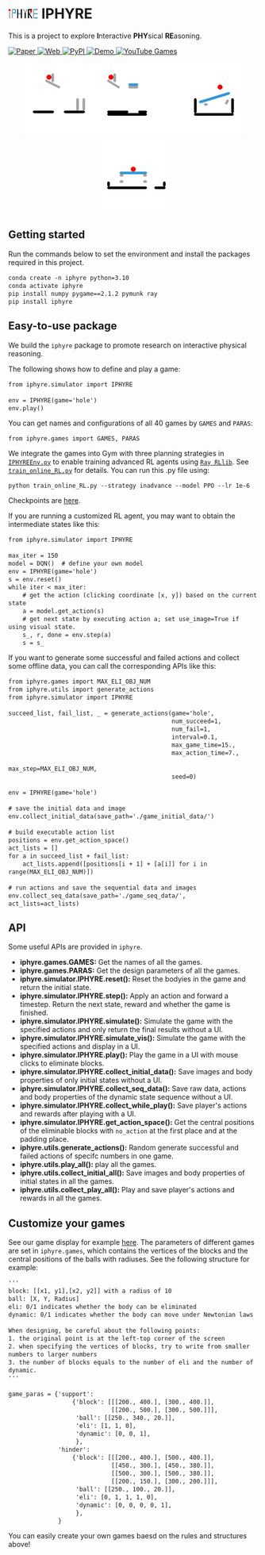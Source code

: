 # <img src="./images/logo.png" width = "60" height = "20"> IPHYRE
This is a project to explore **I**nteractive **PHY**sical **RE**asoning.

<p align="left">
     <a href='https://arxiv.org/abs/2312.03009'>
      <img src='https://img.shields.io/badge/Paper-arXiv-green?style=plastic&logo=arXiv&logoColor=green' alt='Paper'>
    </a>
     <a href='https://lishiqianhugh.github.io/IPHYRE/'>
      <img src='https://img.shields.io/badge/Web-Page-yellow?style=plastic&logo=Google%20chrome&logoColor=yellow' alt='Web'>
    </a>
    <a href='https://pypi.org/project/iphyre/'>
      <img src='https://img.shields.io/pypi/v/iphyre.svg?style=plastic&logo=pypi&logoColor=white' alt='PyPI'>
    </a>
    <a href='https://vimeo.com/793260764/2f77f9d5cb'>
      <img src='https://img.shields.io/badge/Demo-Vimeo-blue?style=plastic&logo=Vimeo&logoColor=blue' alt='Demo'>
    </a>
    <a href='https://www.youtube.com/watch?v=Ko2ZIc9YypY'>
      <img src='https://img.shields.io/badge/Games-YouTube-red?style=plastic&logo=youtube&logoColor=red' alt='YouTube Games'>
    </a>
</p>

<div align="center">
<kbd><img src='images/gifs/hole.0.gif' width="150"></kbd><kbd><img src='images/gifs/fill.0.gif' width="150"></kbd><kbd><img src='images/gifs/seesaw.0.gif' width="150"></kbd><kbd><img src='images/gifs/angle.0.gif' width="150"></kbd>
</div>

## Getting started
Run the commands below to set the environment and install the packages required in this project.
```
conda create -n iphyre python=3.10
conda activate iphyre
pip install numpy pygame==2.1.2 pymunk ray
pip install iphyre
```

## Easy-to-use package
We build the `iphyre` package to promote research on interactive physical reasoning.

The following shows how to define and play a game:
```
from iphyre.simulator import IPHYRE

env = IPHYRE(game='hole')
env.play()
```

You can get names and configurations of all 40 games by `GAMES` and `PARAS`:
```
from iphyre.games import GAMES, PARAS
```
We integrate the games into Gym with three planning strategies in [`IPHYREEnv.py`](./IPHYREEnv.py) to enable training advanced RL agents using [`Ray RLlib`](https://docs.ray.io/en/latest/rllib/index.html). See [`train_online_RL.py`](./train_online_RL.py) for details. You can run this .py file using:
```
python train_online_RL.py --strategy inadvance --model PPO --lr 1e-6 
```
Checkpoints are [here](https://drive.google.com/file/d/1R_7rCtV_xFJ5-XSp8I--9FxeKyuBfft0/view?usp=sharing).

If you are running a customized RL agent, you may want to obtain the intermediate states like this:
```
from iphyre.simulator import IPHYRE

max_iter = 150
model = DQN()  # define your own model
env = IPHYRE(game='hole')
s = env.reset()
while iter < max_iter:
    # get the action (clicking coordinate [x, y]) based on the current state
    a = model.get_action(s)
    # get next state by executing action a; set use_image=True if using visual state.
    s_, r, done = env.step(a)
    s = s_
```

If you want to generate some successful and failed actions and collect some offline data, you can call the corresponding APIs like this:
```
from iphyre.games import MAX_ELI_OBJ_NUM
from iphyre.utils import generate_actions
from iphyre.simulator import IPHYRE

succeed_list, fail_list, _ = generate_actions(game='hole',
                                              num_succeed=1,
                                              num_fail=1,
                                              interval=0.1,
                                              max_game_time=15.,
                                              max_action_time=7.,
                                              max_step=MAX_ELI_OBJ_NUM,
                                              seed=0)

env = IPHYRE(game='hole')

# save the initial data and image
env.collect_initial_data(save_path='./game_initial_data/')

# build executable action list
positions = env.get_action_space()
act_lists = []
for a in succeed_list + fail_list:
    act_lists.append([positions[i + 1] + [a[i]] for i in range(MAX_ELI_OBJ_NUM)])

# run actions and save the sequential data and images
env.collect_seq_data(save_path='./game_seq_data/', act_lists=act_lists)
```

[//]: # (## Baselines)

[//]: # (We utilize [ray [rllib]]&#40;https://docs.ray.io/en/latest/rllib/index.html&#41; to implement the model-free RL baselines including PPO, A2C, SAC, DQN, and DDPG. We also evaluate model-based [World Model]&#40;https://arxiv.org/pdf/1803.10122.pdf&#41; and offline [Decision Transformer]&#40;https://github.com/kzl/decision-transformer&#41; on our benchmark.)

## API
Some useful APIs are provided in `iphyre`.
* **iphyre.games.GAMES:** Get the names of all the games.
* **iphyre.games.PARAS:** Get the design parameters of all the games.
* **iphyre.simulator.IPHYRE.reset():** Reset the bodyies in the game and return the initial state.
* **iphyre.simulator.IPHYRE.step():** Apply an action and forward a timestep. Return the next state, reward and whether the game is finished.
* **iphyre.simulator.IPHYRE.simulate():** Simulate the game with the specified actions and only return the final results without a UI.
* **iphyre.simulator.IPHYRE.simulate_vis():** Simulate the game with the specified actions and display in a UI.
* **iphyre.simulator.IPHYRE.play():** Play the game in a UI with mouse clicks to eliminate blocks.
* **iphyre.simulator.IPHYRE.collect_initial_data():** Save images and body properties of only initial states without a UI.
* **iphyre.simulator.IPHYRE.collect_seq_data():** Save raw data, actions and body properties of the dynamic state sequence without a UI.
* **iphyre.simulator.IPHYRE.collect_while_play():** Save player's actions and rewards after playing with a UI.
* **iphyre.simulator.IPHYRE.get_action_space():** Get the central positions of the eliminable blocks with `no_action` at the first place and at the padding place.
* **iphyre.utils.generate_actions():** Random generate successful and failed actions of specifc numbers in one game.
* **iphyre.utils.play_all():** play all the games.
* **iphyre.utils.collect_initial_all():** Save images and body properties of initial states in all the games.
* **iphyre.utils.collect_play_all():** Play and save player's actions and rewards in all the games.

## Customize your games
See our game display for example [here](https://lishiqianhugh.github.io/IPHYRE/). The parameters of different games are set in `iphyre.games`, which contains the vertices of the blocks and the central positions of the balls with radiuses. See the following structure for example:
```angular2html
'''
block: [[x1, y1],[x2, y2]] with a radius of 10
ball: [X, Y, Radius]
eli: 0/1 indicates whether the body can be eliminated
dynamic: 0/1 indicates whether the body can move under Newtonian laws

When designing, be careful about the following points:
1. the original point is at the left-top corner of the screen
2. when specifying the vertices of blocks, try to write from smaller numbers to larger numbers
3. the number of blocks equals to the number of eli and the number of dynamic.
'''

game_paras = {'support':
                  {'block': [[[200., 400.], [300., 400.]],
                             [[200., 500.], [300., 500.]]],
                   'ball': [[250., 340., 20.]],
                   'eli': [1, 1, 0],
                   'dynamic': [0, 0, 1],
                   },
              'hinder':
                  {'block': [[[200., 400.], [500., 400.]],
                             [[450., 300.], [450., 380.]],
                             [[500., 300.], [500., 380.]],
                             [[200., 150.], [300., 200.]]],
                   'ball': [[250., 100., 20.]],
                   'eli': [0, 1, 1, 1, 0],
                   'dynamic': [0, 0, 0, 0, 1],
                   },
              }
```
You can easily create your own games baesd on the rules and structures above!
